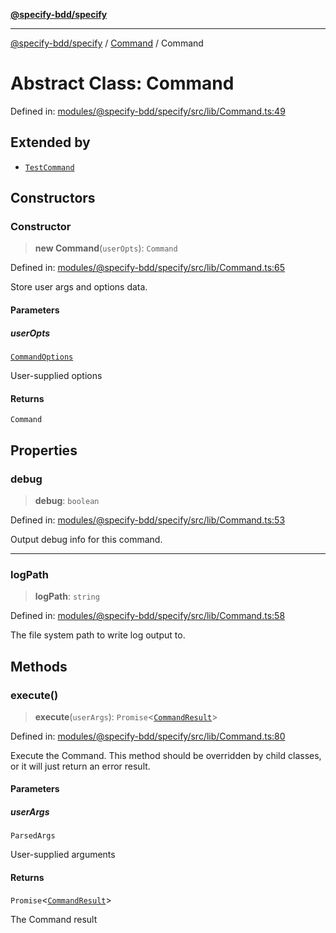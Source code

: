 [**@specify-bdd/specify**](../../README.md)

***

[@specify-bdd/specify](../../modules.md) / [Command](../README.md) / Command

# Abstract Class: Command

Defined in: [modules/@specify-bdd/specify/src/lib/Command.ts:49](https://github.com/specify-bdd/specify-core/blob/f886d17f9d8689640b41a37f683750a408f0c53c/modules/@specify-bdd/specify/src/lib/Command.ts#L49)

## Extended by

- [`TestCommand`](../../TestCommand/classes/TestCommand.md)

## Constructors

### Constructor

> **new Command**(`userOpts`): `Command`

Defined in: [modules/@specify-bdd/specify/src/lib/Command.ts:65](https://github.com/specify-bdd/specify-core/blob/f886d17f9d8689640b41a37f683750a408f0c53c/modules/@specify-bdd/specify/src/lib/Command.ts#L65)

Store user args and options data.

#### Parameters

##### userOpts

[`CommandOptions`](../interfaces/CommandOptions.md)

User-supplied options

#### Returns

`Command`

## Properties

### debug

> **debug**: `boolean`

Defined in: [modules/@specify-bdd/specify/src/lib/Command.ts:53](https://github.com/specify-bdd/specify-core/blob/f886d17f9d8689640b41a37f683750a408f0c53c/modules/@specify-bdd/specify/src/lib/Command.ts#L53)

Output debug info for this command.

***

### logPath

> **logPath**: `string`

Defined in: [modules/@specify-bdd/specify/src/lib/Command.ts:58](https://github.com/specify-bdd/specify-core/blob/f886d17f9d8689640b41a37f683750a408f0c53c/modules/@specify-bdd/specify/src/lib/Command.ts#L58)

The file system path to write log output to.

## Methods

### execute()

> **execute**(`userArgs`): `Promise`\<[`CommandResult`](../interfaces/CommandResult.md)\>

Defined in: [modules/@specify-bdd/specify/src/lib/Command.ts:80](https://github.com/specify-bdd/specify-core/blob/f886d17f9d8689640b41a37f683750a408f0c53c/modules/@specify-bdd/specify/src/lib/Command.ts#L80)

Execute the Command.  This method should be overridden by child
classes, or it will just return an error result.

#### Parameters

##### userArgs

`ParsedArgs`

User-supplied arguments

#### Returns

`Promise`\<[`CommandResult`](../interfaces/CommandResult.md)\>

The Command result
